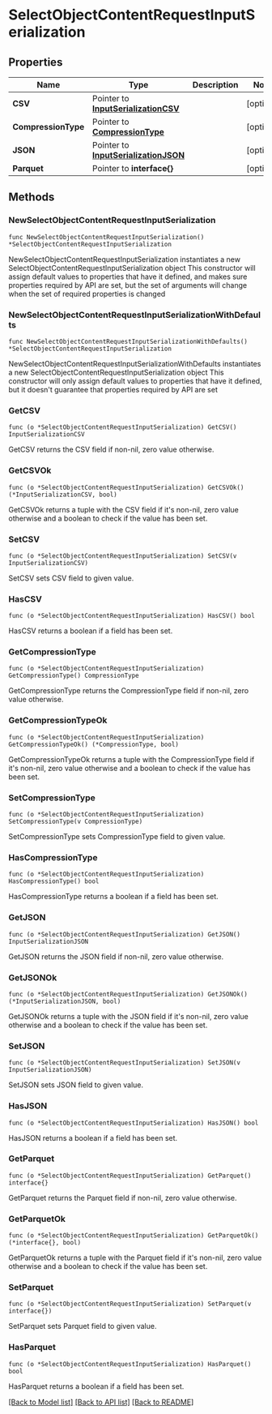 # SelectObjectContentRequestInputSerialization

## Properties

Name | Type | Description | Notes
------------ | ------------- | ------------- | -------------
**CSV** | Pointer to [**InputSerializationCSV**](InputSerializationCSV.md) |  | [optional] 
**CompressionType** | Pointer to [**CompressionType**](CompressionType.md) |  | [optional] 
**JSON** | Pointer to [**InputSerializationJSON**](InputSerializationJSON.md) |  | [optional] 
**Parquet** | Pointer to **interface{}** |  | [optional] 

## Methods

### NewSelectObjectContentRequestInputSerialization

`func NewSelectObjectContentRequestInputSerialization() *SelectObjectContentRequestInputSerialization`

NewSelectObjectContentRequestInputSerialization instantiates a new SelectObjectContentRequestInputSerialization object
This constructor will assign default values to properties that have it defined,
and makes sure properties required by API are set, but the set of arguments
will change when the set of required properties is changed

### NewSelectObjectContentRequestInputSerializationWithDefaults

`func NewSelectObjectContentRequestInputSerializationWithDefaults() *SelectObjectContentRequestInputSerialization`

NewSelectObjectContentRequestInputSerializationWithDefaults instantiates a new SelectObjectContentRequestInputSerialization object
This constructor will only assign default values to properties that have it defined,
but it doesn't guarantee that properties required by API are set

### GetCSV

`func (o *SelectObjectContentRequestInputSerialization) GetCSV() InputSerializationCSV`

GetCSV returns the CSV field if non-nil, zero value otherwise.

### GetCSVOk

`func (o *SelectObjectContentRequestInputSerialization) GetCSVOk() (*InputSerializationCSV, bool)`

GetCSVOk returns a tuple with the CSV field if it's non-nil, zero value otherwise
and a boolean to check if the value has been set.

### SetCSV

`func (o *SelectObjectContentRequestInputSerialization) SetCSV(v InputSerializationCSV)`

SetCSV sets CSV field to given value.

### HasCSV

`func (o *SelectObjectContentRequestInputSerialization) HasCSV() bool`

HasCSV returns a boolean if a field has been set.

### GetCompressionType

`func (o *SelectObjectContentRequestInputSerialization) GetCompressionType() CompressionType`

GetCompressionType returns the CompressionType field if non-nil, zero value otherwise.

### GetCompressionTypeOk

`func (o *SelectObjectContentRequestInputSerialization) GetCompressionTypeOk() (*CompressionType, bool)`

GetCompressionTypeOk returns a tuple with the CompressionType field if it's non-nil, zero value otherwise
and a boolean to check if the value has been set.

### SetCompressionType

`func (o *SelectObjectContentRequestInputSerialization) SetCompressionType(v CompressionType)`

SetCompressionType sets CompressionType field to given value.

### HasCompressionType

`func (o *SelectObjectContentRequestInputSerialization) HasCompressionType() bool`

HasCompressionType returns a boolean if a field has been set.

### GetJSON

`func (o *SelectObjectContentRequestInputSerialization) GetJSON() InputSerializationJSON`

GetJSON returns the JSON field if non-nil, zero value otherwise.

### GetJSONOk

`func (o *SelectObjectContentRequestInputSerialization) GetJSONOk() (*InputSerializationJSON, bool)`

GetJSONOk returns a tuple with the JSON field if it's non-nil, zero value otherwise
and a boolean to check if the value has been set.

### SetJSON

`func (o *SelectObjectContentRequestInputSerialization) SetJSON(v InputSerializationJSON)`

SetJSON sets JSON field to given value.

### HasJSON

`func (o *SelectObjectContentRequestInputSerialization) HasJSON() bool`

HasJSON returns a boolean if a field has been set.

### GetParquet

`func (o *SelectObjectContentRequestInputSerialization) GetParquet() interface{}`

GetParquet returns the Parquet field if non-nil, zero value otherwise.

### GetParquetOk

`func (o *SelectObjectContentRequestInputSerialization) GetParquetOk() (*interface{}, bool)`

GetParquetOk returns a tuple with the Parquet field if it's non-nil, zero value otherwise
and a boolean to check if the value has been set.

### SetParquet

`func (o *SelectObjectContentRequestInputSerialization) SetParquet(v interface{})`

SetParquet sets Parquet field to given value.

### HasParquet

`func (o *SelectObjectContentRequestInputSerialization) HasParquet() bool`

HasParquet returns a boolean if a field has been set.


[[Back to Model list]](../README.md#documentation-for-models) [[Back to API list]](../README.md#documentation-for-api-endpoints) [[Back to README]](../README.md)


